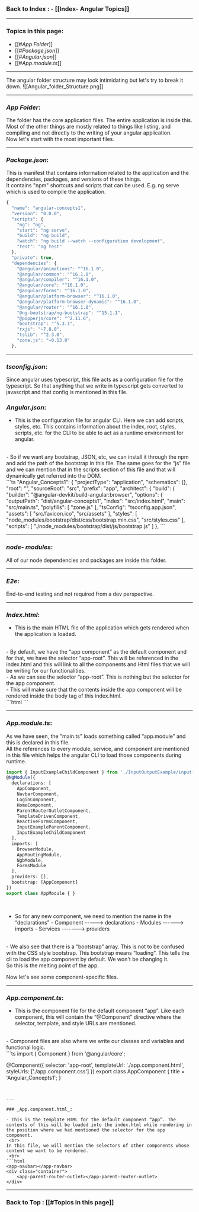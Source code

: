 
### **Back to Index** : - [[Index- Angular Topics]]


---

### Topics in this page:
- [[#_App Folder_]]
- [[#_Package.json_]]
- [[#_Angular.json_]]
- [[#_App.module.ts_]]

---


The angular folder structure may look intimidating but let's try to break it down.
![[Angular_folder_Structure.png]]


---

### _App Folder_:

The folder has the core application files. The entire application is inside this. Most of the other things are mostly related to things like listing, and compiling and not directly to the writing of your angular application.
 <br>
Now let's start with the most important files.

---

### _Package.json_:

This is manifest that contains information related to the application and the dependencies, packages, and versions of these things.
 <br>
It contains "npm" shortcuts and scripts that can be used. E.g. ng serve which is used to compile the application.

```ts
{
  "name": "angular-concepts1",
  "version": "0.0.0",
  "scripts": {
    "ng": "ng",
    "start": "ng serve",
    "build": "ng build",
    "watch": "ng build --watch --configuration development",
    "test": "ng test"
  },
  "private": true,
  "dependencies": {
    "@angular/animations": "^16.1.0",
    "@angular/common": "^16.1.0",
    "@angular/compiler": "^16.1.0",
    "@angular/core": "^16.1.0",
    "@angular/forms": "^16.1.0",
    "@angular/platform-browser": "^16.1.0",
    "@angular/platform-browser-dynamic": "^16.1.0",
    "@angular/router": "^16.1.0",
    "@ng-bootstrap/ng-bootstrap": "^15.1.1",
    "@popperjs/core": "^2.11.6",
    "bootstrap": "^5.3.1",
    "rxjs": "~7.8.0",
    "tslib": "^2.3.0",
    "zone.js": "~0.13.0"
  },
```


---

### _tsconfig.json_:

Since angular uses typescript, this file acts as a configuration file for the typescript. So that anything that we write in typescript gets converted to javascript and that config is mentioned in this file.


### _Angular.json_:

- This is the configuration file for angular CLI. Here we can add scripts, styles, etc. This contains information about the index, root, styles, scripts, etc. for the CLI to be able to act as a runtime environment for angular.
 <br>
- So if we want any bootstrap, JSON, etc, we can install it through the npm and add the path of the bootstrap in this file. 
  The same goes for the “js” file and we can mention that in the scripts section of this file and that will dynamically get referred into the DOM.
 <br>
```ts
"Angular_Concepts1": {
      "projectType": "application",
      "schematics": {},
      "root": "",
      "sourceRoot": "src",
      "prefix": "app",
      "architect": {
        "build": {
          "builder": "@angular-devkit/build-angular:browser",
          "options": {
            "outputPath": "dist/angular-concepts1",
            "index": "src/index.html",
            "main": "src/main.ts",
            "polyfills": [
              "zone.js"
            ],
            "tsConfig": "tsconfig.app.json",
            "assets": [
              "src/favicon.ico",
              "src/assets"
            ],
            "styles": [
              "node_modules/bootstrap/dist/css/bootstrap.min.css",
              "src/styles.css"
            ],
            "scripts": [
              "./node_modules/bootstrap/dist/js/bootstrap.js"
            ]
          },
```


---

### _node- modules_:

All of our node dependencies and packages are inside this folder. 

---

### _E2e_:

End-to-end testing and not required from a dev perspective.

---

### _Index.html_:

- This is the main HTML file of the application which gets rendered when the application is loaded.
 <br>
- By default, we have the “app component” as the default component and for that, we have the selector “app-root”. This will be referenced in the index.html and this will link to all the components and Html files that we will be writing for our functionalities.
 <br>
- As we can see the selector “app-root”. This is nothing but the selector for the app component. 
 <br>
- This will make sure that the contents inside the app component will be rendered inside the body tag of this index.html.
 <br>
```html
<!doctype html>
<html lang="en">
<head>
  <meta charset="utf-8">
  <title>AngularConcepts1</title>
  <base href="/">
  <meta name="viewport" content="width=device-width, initial-scale=1">
  <link rel="icon" type="image/x-icon" href="favicon.ico">
</head>
<body>
  <app-root></app-root>
</body>
</html>
```


---

### _App.module.ts_:

As we have seen, the "main.ts" loads something called “app.module” and this is declared in this file.
 <br>
All the references to every module, service, and component are mentioned in this file which helps the angular CLI to load those components during runtime.
 <br>
```ts
import { InputExampleChildComponent } from './InputOutputExample/input-example-child/input-example-child.component';
@NgModule({
  declarations: [
    AppComponent,
    NavbarComponent,
    LoginComponent,
    HomeComponent,
    ParentRouterOutletComponent,
    TemplateDrivenComponent,
    ReactiveFormsComponent,
    InputExampleParentComponent,
    InputExampleChildComponent
  ],
  imports: [
    BrowserModule,
    AppRoutingModule,
    NgbModule,
    FormsModule
  ],
  providers: [],
  bootstrap: [AppComponent]
})
export class AppModule { }
```

 <br>

- So for any new component, we need to mention the name in the “declarations”
		- Component -----> declarations
		- Modules      ------> imports
		- Services     -------> providers
 <br>
- We also see that there is a “bootstrap” array. This is not to be confused with the CSS style bootstrap. This bootstrap means “loading”. This tells the cli to load the app component by default. We won't be changing it.
 <br>
So this is the melting point of the app.

Now let's see some component-specific files.


---

### _App.component.ts_:

- This is the component file for the default component “app”. Like each component, this will contain the “@Component” directive where the selector, template, and style URLs are mentioned.
 <br>
- Component files are also where we write our classes and variables and functional logic.
 <br>
```ts
import { Component } from '@angular/core';

@Component({
  selector: 'app-root',
  templateUrl: './app.component.html',
  styleUrls: ['./app.component.css']
})
export class AppComponent {
  title = 'Angular_Concepts1';
}
```


---

### _App.component.html_:

- This is the template HTML for the default component “app”. The contents of this will be loaded into the index.html while rendering in the position where we had mentioned the selector for the app component.
 <br>
In this file, we will mention the selectors of other components whose content we want to be rendered.
 <br>
```html
<app-navbar></app-navbar>
<div class="container">
    <app-parent-router-outlet></app-parent-router-outlet>
</div>
```


---

### Back to Top : [[#Topics in this page]]

